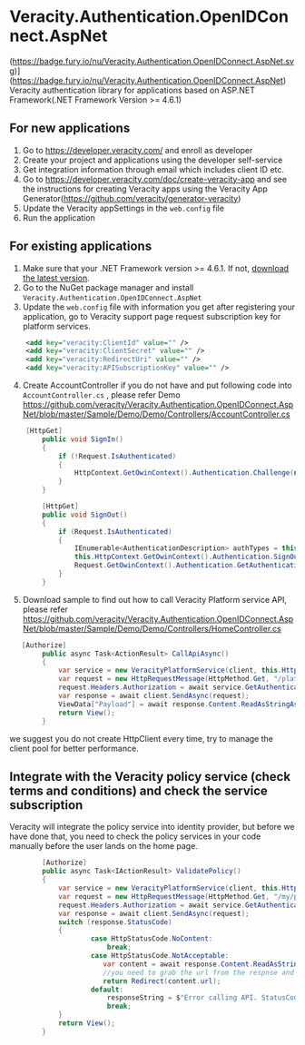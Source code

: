 # Veracity.Authentication.OpenIDConnect.AspNet
(https://badge.fury.io/nu/Veracity.Authentication.OpenIDConnect.AspNet.svg)](https://badge.fury.io/nu/Veracity.Authentication.OpenIDConnect.AspNet)
Veracity authentication library for applications based on ASP.NET Framework(.NET Framework Version >= 4.6.1)
## For new applications
1. Go to https://developer.veracity.com/ and enroll as developer
2. Create your project and applications using the developer self-service
3. Get  integration information through email which includes client ID etc. 
4. Go to https://developer.veracity.com/doc/create-veracity-app and see the instructions for creating Veracity apps using the Veracity App Generator(https://github.com/veracity/generator-veracity)
5. Update the Veracity appSettings in the `web.config` file
6. Run the application 

## For existing applications
1. Make sure that your .NET Framework version >= 4.6.1. If not, [download the latest version](https://www.microsoft.com/net/download).
2. Go to the NuGet package manager and install `Veracity.Authentication.OpenIDConnect.AspNet`
3. Update the `web.config` file with information you get after registering your application, go to Veracity support page request subscription key for platform services. 
```XML
    <add key="veracity:ClientId" value="" />
    <add key="veracity:ClientSecret" value="" />
    <add key="veracity:RedirectUri" value="" />
    <add key="veracity:APISubscriptionKey" value="" />
```
4. Create AccountController if you do not have and put following code into `AccountController.cs` , please refer Demo https://github.com/veracity/Veracity.Authentication.OpenIDConnect.AspNet/blob/master/Sample/Demo/Demo/Controllers/AccountController.cs 
```C#
    [HttpGet]
        public void SignIn()
        {
            if (!Request.IsAuthenticated)
            {
                HttpContext.GetOwinContext().Authentication.Challenge(new AuthenticationProperties { RedirectUri = "/" }, OpenIdConnectAuthenticationDefaults.AuthenticationType);
            }
        }

        [HttpGet]
        public void SignOut()
        {
            if (Request.IsAuthenticated)
            {
                IEnumerable<AuthenticationDescription> authTypes = this.HttpContext.GetOwinContext().Authentication.GetAuthenticationTypes();
                this.HttpContext.GetOwinContext().Authentication.SignOut(authTypes.Select(t => t.AuthenticationType).ToArray());
                Request.GetOwinContext().Authentication.GetAuthenticationTypes();
            }
        }
```
5. Download sample to find out how to call Veracity Platform service API, please refer https://github.com/veracity/Veracity.Authentication.OpenIDConnect.AspNet/blob/master/Sample/Demo/Demo/Controllers/HomeController.cs 
```C#
   [Authorize]
        public async Task<ActionResult> CallApiAsync()
        {
            var service = new VeracityPlatformService(client, this.HttpContext);
            var request = new HttpRequestMessage(HttpMethod.Get, "/platform/my/profile");
            request.Headers.Authorization = await service.GetAuthenticationHeaderAsync();
            var response = await client.SendAsync(request);
            ViewData["Payload"] = await response.Content.ReadAsStringAsync();
            return View();
        }
```
we suggest you do not create HttpClient every time, try to manage the client pool for better performance.

## Integrate with the Veracity policy service (check terms and conditions) and check the service subscription
Veracity will integrate the policy service into identity provider, but before we have done that, you need to check the policy services in your code manually before the user lands on the home page.  
```C#
        [Authorize]
        public async Task<IActionResult> ValidatePolicy()
        {
            var service = new VeracityPlatformService(client, this.HttpContext);
            var request = new HttpRequestMessage(HttpMethod.Get, "/my/policies/{serviceId}/validate()");
            request.Headers.Authorization = await service.GetAuthenticationHeaderAsync();
            var response = await client.SendAsync(request);
            switch (response.StatusCode)
            {
                    case HttpStatusCode.NoContent:
                        break;
                    case HttpStatusCode.NotAcceptable:
                       var content = await response.Content.ReadAsStringAsync();
                       //you need to grab the url from the respnse and redirect user to this address, Veracity will handle the following stuff. 
                       return Redirect(content.url);
                    default:
                        responseString = $"Error calling API. StatusCode=${response.StatusCode}";
                        break;
            }    
            return View();
        }
```

